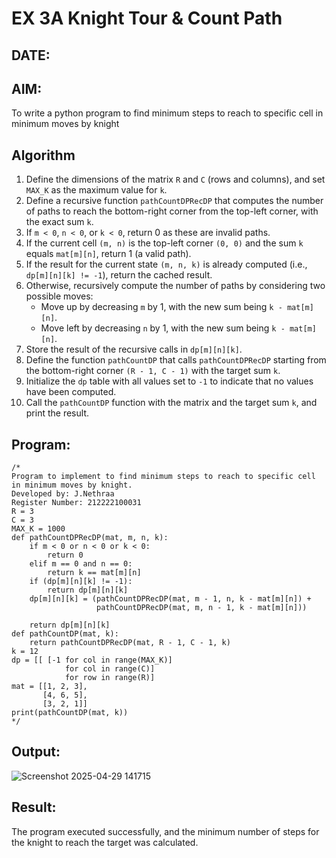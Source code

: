 # EX 3A Knight Tour & Count Path

## DATE:
## AIM:
To write a python program to find minimum steps to reach to specific cell in minimum moves by knight


## Algorithm
1. Define the dimensions of the matrix `R` and `C` (rows and columns), and set `MAX_K` as the maximum value for `k`.  
2. Define a recursive function `pathCountDPRecDP` that computes the number of paths to reach the bottom-right corner from the top-left corner, with the exact sum `k`.  
3. If `m < 0`, `n < 0`, or `k < 0`, return 0 as these are invalid paths.  
4. If the current cell `(m, n)` is the top-left corner `(0, 0)` and the sum `k` equals `mat[m][n]`, return 1 (a valid path).  
5. If the result for the current state `(m, n, k)` is already computed (i.e., `dp[m][n][k] != -1`), return the cached result.  
6. Otherwise, recursively compute the number of paths by considering two possible moves:  
   - Move up by decreasing `m` by 1, with the new sum being `k - mat[m][n]`.  
   - Move left by decreasing `n` by 1, with the new sum being `k - mat[m][n]`.  
7. Store the result of the recursive calls in `dp[m][n][k]`.  
8. Define the function `pathCountDP` that calls `pathCountDPRecDP` starting from the bottom-right corner `(R - 1, C - 1)` with the target sum `k`.  
9. Initialize the `dp` table with all values set to `-1` to indicate that no values have been computed.  
10. Call the `pathCountDP` function with the matrix and the target sum `k`, and print the result.

## Program:
```
/*
Program to implement to find minimum steps to reach to specific cell in minimum moves by knight.
Developed by: J.Nethraa
Register Number: 212222100031
R = 3
C = 3
MAX_K = 1000
def pathCountDPRecDP(mat, m, n, k):
    if m < 0 or n < 0 or k < 0:
        return 0
    elif m == 0 and n == 0:
        return k == mat[m][n]
    if (dp[m][n][k] != -1):
        return dp[m][n][k]
    dp[m][n][k] = (pathCountDPRecDP(mat, m - 1, n, k - mat[m][n]) +
                   pathCountDPRecDP(mat, m, n - 1, k - mat[m][n]))
     
    return dp[m][n][k]
def pathCountDP(mat, k):
    return pathCountDPRecDP(mat, R - 1, C - 1, k)
k = 12
dp = [[ [-1 for col in range(MAX_K)]
            for col in range(C)]
            for row in range(R)]
mat = [[1, 2, 3],
       [4, 6, 5],
       [3, 2, 1]]
print(pathCountDP(mat, k)) 
*/
```

## Output:

![Screenshot 2025-04-29 141715](https://github.com/user-attachments/assets/c6dc5cda-c073-4ed0-bded-d73ecf246d7d)


## Result:
The program executed successfully, and the minimum number of steps for the knight to reach the target was calculated.
